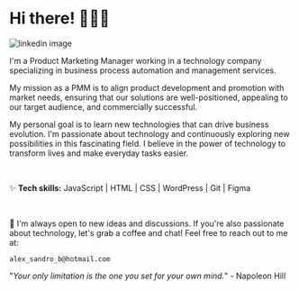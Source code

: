 # Hi there! 👨🏻‍💻

![linkedin image](https://github.com/user-attachments/assets/ce275920-e632-464d-a6ab-4ab4b67acb43)

I'm a Product Marketing Manager working in a technology company specializing in business process automation and management services.

My mission as a PMM is to align product development and promotion with market needs, ensuring that our solutions are well-positioned, appealing to our target audience, and commercially successful.

My personal goal is to learn new technologies that can drive business evolution. I'm passionate about technology and continuously exploring new possibilities in this fascinating field. I believe in the power of technology to transform lives and make everyday tasks easier.  

<br>
  
:sparkles: **Tech skills:** JavaScript | HTML | CSS | WordPress | Git | Figma

<br>

:iphone: I'm always open to new ideas and discussions. If you're also passionate about technology, let's grab a coffee and chat! Feel free to reach out to me at: 

	alex_sandro_b@hotmail.com


"*Your only limitation is the one you set for your own mind.*" - Napoleon Hill

